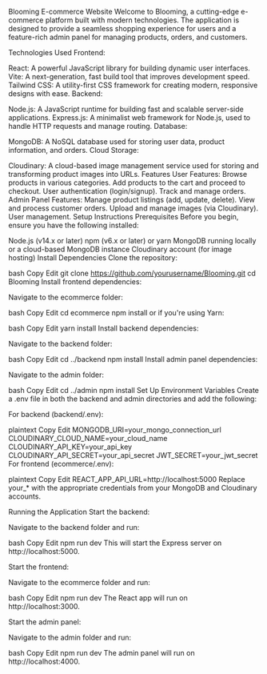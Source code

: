 Blooming E-commerce Website
Welcome to Blooming, a cutting-edge e-commerce platform built with modern technologies. The application is designed to provide a seamless shopping experience for users and a feature-rich admin panel for managing products, orders, and customers.

Technologies Used
Frontend:

React: A powerful JavaScript library for building dynamic user interfaces.
Vite: A next-generation, fast build tool that improves development speed.
Tailwind CSS: A utility-first CSS framework for creating modern, responsive designs with ease.
Backend:

Node.js: A JavaScript runtime for building fast and scalable server-side applications.
Express.js: A minimalist web framework for Node.js, used to handle HTTP requests and manage routing.
Database:

MongoDB: A NoSQL database used for storing user data, product information, and orders.
Cloud Storage:

Cloudinary: A cloud-based image management service used for storing and transforming product images into URLs.
Features
User Features:
Browse products in various categories.
Add products to the cart and proceed to checkout.
User authentication (login/signup).
Track and manage orders.
Admin Panel Features:
Manage product listings (add, update, delete).
View and process customer orders.
Upload and manage images (via Cloudinary).
User management.
Setup Instructions
Prerequisites
Before you begin, ensure you have the following installed:

Node.js (v14.x or later)
npm (v6.x or later) or yarn
MongoDB running locally or a cloud-based MongoDB instance
Cloudinary account (for image hosting)
Install Dependencies
Clone the repository:

bash
Copy
Edit
git clone https://github.com/yourusername/Blooming.git
cd Blooming
Install frontend dependencies:

Navigate to the ecommerce folder:

bash
Copy
Edit
cd ecommerce
npm install
or if you're using Yarn:

bash
Copy
Edit
yarn install
Install backend dependencies:

Navigate to the backend folder:

bash
Copy
Edit
cd ../backend
npm install
Install admin panel dependencies:

Navigate to the admin folder:

bash
Copy
Edit
cd ../admin
npm install
Set Up Environment Variables
Create a .env file in both the backend and admin directories and add the following:

For backend (backend/.env):

plaintext
Copy
Edit
MONGODB_URI=your_mongo_connection_url
CLOUDINARY_CLOUD_NAME=your_cloud_name
CLOUDINARY_API_KEY=your_api_key
CLOUDINARY_API_SECRET=your_api_secret
JWT_SECRET=your_jwt_secret
For frontend (ecommerce/.env):

plaintext
Copy
Edit
REACT_APP_API_URL=http://localhost:5000
Replace your_* with the appropriate credentials from your MongoDB and Cloudinary accounts.

Running the Application
Start the backend:

Navigate to the backend folder and run:

bash
Copy
Edit
npm run dev
This will start the Express server on http://localhost:5000.

Start the frontend:

Navigate to the ecommerce folder and run:

bash
Copy
Edit
npm run dev
The React app will run on http://localhost:3000.

Start the admin panel:

Navigate to the admin folder and run:

bash
Copy
Edit
npm run dev
The admin panel will run on http://localhost:4000.